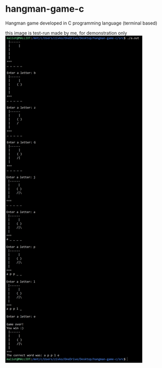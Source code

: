 # hangman-game-c
Hangman game developed in C programming language (terminal based)

this image is test-run made by me, for demonstration only
<img title="a title" alt="Alt text" src="assets\img\test-run.png">
